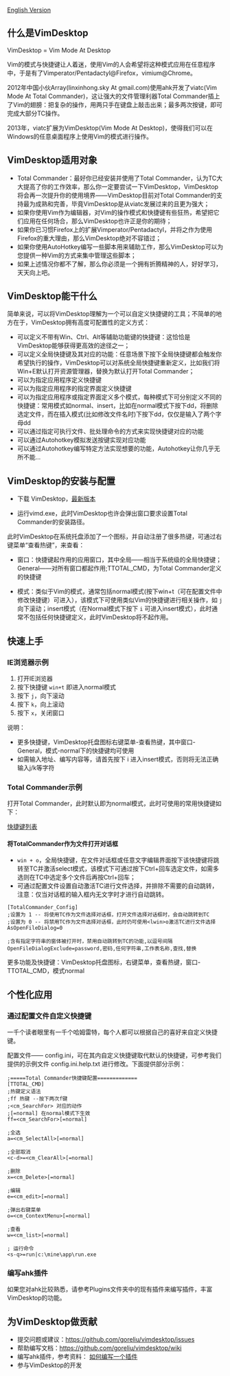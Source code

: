 [English Version](https://github.com/goreliu/vimdesktop/wiki/VimDesktop-Introduction-[English-Version])

## 什么是VimDesktop

VimDesktop = Vim Mode At Desktop

Vim的模式与快捷键让人着迷，使用Vim的人会希望将这种模式应用在任意程序中，于是有了Vimperator/Pentadactyl@Firefox，vimium@Chrome。

2012年中国小伙Array(linxinhong.sky At gmail.com)使用ahk开发了viatc(Vim Mode At Total Commander)，这让强大的文件管理利器Total Commander插上了Vim的翅膀：把复杂的操作，用两只手在键盘上敲击出来；最多两次按键，即可完成大部分TC操作。

2013年，viatc扩展为VimDesktop(Vim Mode At Desktop)，使得我们可以在Windows的任意桌面程序上使用Vim的模式进行操作。

## VimDesktop适用对象

* Total Commander：最好你已经安装并使用了Total Commander，认为TC大大提高了你的工作效率，那么你一定要尝试一下VimDesktop，VimDesktop将会再一次提升你的使用境界——VimDesktop目前对Total Commander的支持最为成熟和完善，毕竟VimDesktop是从viatc发展过来的且更为强大；
* 如果你使用Vim作为编辑器，对Vim的操作模式和快捷键有些狂热，希望把它们应用在任何场合，那么VimDesktop也许正是你的期待；
* 如果你已习惯Firefox上的扩展Vimperator/Pentadactyl，并将之作为使用Firefox的重大理由，那么VimDesktop绝对不容错过；
* 如果你使用AutoHotkey编写一些脚本用来辅助工作，那么VimDesktop可以为您提供一种Vim的方式来集中管理这些脚本；
* 如果上述情况你都不了解，那么你必须是一个拥有折腾精神的人，好好学习，天天向上吧。

## VimDesktop能干什么

简单来说，可以将VimDesktop理解为一个可以自定义快捷键的工具；不简单的地方在于，VimDesktop拥有高度可配置性的定义方式：

* 可以定义不带有Win、Ctrl、Alt等辅助功能键的快捷键：这恰恰是VimDesktop能够获得更高效的途径之一；
* 可以定义全局快捷键及其对应的功能：任意场景下按下全局快捷键都会触发你希望执行的操作，VimDesktop可以对系统全局快捷键重新定义，比如我们将Win+E默认打开资源管理器，替换为默认打开Total Commander；
* 可以为指定应用程序定义快捷键
* 可以为指定应用程序的指定界面定义快捷键
* 可以为指定应用程序或指定界面定义多个模式，每种模式下可分别定义不同的快捷键：常用模式如normal、insert，比如在normal模式下按下dd，将删除选定文件，而在插入模式(比如修改文件名时)下按下dd，仅仅是输入了两个字母dd
* 可以通过指定可执行文件、批处理命令的方式来实现快捷键对应的功能
* 可以通过Autohotkey模拟发送按键实现对应功能
* 可以通过Autohotkey编写特定方法实现想要的功能，Autohotkey让你几乎无所不能...

## VimDesktop的安装与配置

* 下载 VimDesktop，[最新版本](https://github.com/goreliu/vimdesktop/releases)

* 运行vimd.exe，此时VimDesktop也许会弹出窗口要求设置Total Commander的安装路径。

此时VimDesktop在系统托盘添加了一个图标，并自动注册了很多热键，可通过右键菜单“查看热键”，来查看：

* 窗口：快捷键起作用的应用窗口，其中全局——相当于系统级的全局快捷键；General——对所有窗口都起作用;TTOTAL_CMD，为Total Commander定义的快捷键

* 模式：类似于Vim的模式，通常包括normal模式(按下win+t（可在配置文件中修改快捷键）可进入），该模式下可使用类似Vim的快捷键进行相关操作，如 `j` 向下滚动；insert模式（在Normal模式下按下 `i` 可进入insert模式），此时通常不包括任何快捷键定义，此时VimDesktop将不起作用。

## 快速上手

### IE浏览器示例

1. 打开IE浏览器
2. 按下快捷键 `win+t` 即进入normal模式
3. 按下 `j`，向下滚动
4. 按下 `k`，向上滚动
5. 按下 `x`，关闭窗口

说明：

* 更多快捷键，VimDesktop托盘图标右键菜单-查看热键，其中窗口-General，模式-normal下的快捷键均可使用
* 如需输入地址、编写内容等，请首先按下 i 进入insert模式，否则将无法正确输入j/k等字符

### Total Commander示例

打开Total Commander，此时默认即为normal模式，此时可使用的常用快捷键如下：

[快捷键列表](https://github.com/goreliu/vimdesktop/wiki/TC%E5%BF%AB%E6%8D%B7%E9%94%AE%E5%88%97%E8%A1%A8)

#### 将TotalCommander作为文件打开对话框
 * `win + o`，全局快捷键，在文件对话框或任意文字编辑界面按下该快捷键将跳转至TC并激活select模式，该模式下可通过按下Ctrl+回车选定文件，如需多选则在TC中选定多个文件后再按Ctrl+回车；
 * 可通过配置文件设置自动激活TC进行文件选择，并排除不需要的自动跳转，注意：仅当对话框的输入框内无文字时才进行自动跳转。

```
[TotalCommander_Config]
;设置为 1 -- 将使用TC作为文件选择对话框，打开文件选择对话框时，会自动跳转到TC
;设置为 0 -- 将禁用TC作为文件选择对话框，此时仍可使用<lwin>o激活TC进行文件选择
AsOpenFileDialog=0

;含有指定字符串的窗体被打开时，禁用自动跳转到TC的功能,以逗号间隔
OpenFileDialogExclude=password,密码,任何字符串,工作表名称,查找,替换
```

更多功能及快捷键：VimDesktop托盘图标，右键菜单，查看热键，窗口-TTOTAL_CMD，模式normal

## 个性化应用

### 通过配置文件自定义快捷键

一千个读者眼里有一千个哈姆雷特，每个人都可以根据自己的喜好来自定义快捷键。

配置文件—— config.ini，可在其内自定义快捷键取代默认的快捷键，可参考我们提供的示例文件 config.ini.help.txt 进行修改。下面提供部分示例：

```
;=====Total Commander快捷键配置=============
[TTOTAL_CMD]
;热键定义语法
;ff 热键 --按下两次f键
;<cm_SearchFor> 对应的动作
;[=normal] 在normal模式下生效
ff=<cm_SearchFor>[=normal]

;全选
a=<cm_SelectAll>[=normal]

;全部取消
<c-d>=<cm_ClearAll>[=normal]

;删除
x=<cm_Delete>[=normal]

;编辑
e=<cm_edit>[=normal]

;弹出右键菜单
o=<cm_ContextMenu>[=normal]

;查看
w=<cm_list>[=normal]

; 运行命令
<s-q>=run|c:\mine\app\run.exe
```

### 编写ahk插件

如果您对ahk比较熟悉，请参考Plugins文件夹中的现有插件来编写插件，丰富VimDesktop的功能。

## 为VimDesktop做贡献

* 提交问题或建议：https://github.com/goreliu/vimdesktop/issues
* 帮助编写文档：https://github.com/goreliu/vimdesktop/wiki
* 编写ahk插件，参考资料： [如何编写一个插件](https://github.com/goreliu/vimdesktop/wiki/%E5%A6%82%E4%BD%95%E5%86%99%E6%8F%92%E4%BB%B6)
* 参与VimDesktop的开发